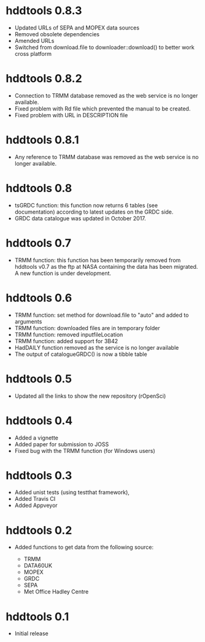 # hddtools 0.8.3

* Updated URLs of SEPA and MOPEX data sources
* Removed obsolete dependencies
* Amended URLs
* Switched from download.file to downloader::download() to better work cross platform

# hddtools 0.8.2

* Connection to TRMM database removed as the web service is no longer available.
* Fixed problem with Rd file which prevented the manual to be created.
* Fixed problem with URL in DESCRIPTION file

# hddtools 0.8.1

* Any reference to TRMM database was removed as the web service is no longer available.

# hddtools 0.8

* tsGRDC function: this function now returns 6 tables (see documentation) according to latest updates on the GRDC side.
* GRDC data catalogue was updated in October 2017.

# hddtools 0.7

* TRMM function: this function has been temporarily removed from hddtools v0.7 as the ftp at NASA containing the data has been migrated. A new function is under development.

# hddtools 0.6

* TRMM function: set method for download.file to "auto" and added to arguments
* TRMM function: downloaded files are in temporary folder
* TRMM function: removed inputfileLocation
* TRMM function: added support for 3B42
* HadDAILY function removed as the service is no longer available
* The output of catalogueGRDC() is now a tibble table 

# hddtools 0.5

* Updated all the links to show the new repository (rOpenSci)

# hddtools 0.4

* Added a vignette
* Added paper for submission to JOSS
* Fixed bug with the TRMM function (for Windows users)

# hddtools 0.3

* Added unist tests (using testthat framework), 
* Added Travis CI
* Added Appveyor

# hddtools 0.2

* Added functions to get data from the following source:

  - TRMM
  - DATA60UK
  - MOPEX
  - GRDC
  - SEPA
  - Met Office Hadley Centre

# hddtools 0.1

* Initial release
